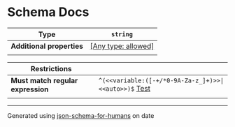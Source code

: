 # Schema Docs

| Type                      | `string`                                                                  |
| ------------------------- | ------------------------------------------------------------------------- |
| **Additional properties** | [[Any type: allowed]](# "Additional Properties of any type are allowed.") |
|                           |                                                                           |

| Restrictions                      |                                                                                                                                                                                    |
| --------------------------------- | ---------------------------------------------------------------------------------------------------------------------------------------------------------------------------------- |
| **Must match regular expression** | ```^(<<variable:([-+/*0-9A-Za-z_]+)>>\|<<auto>>)$``` [Test](https://regex101.com/?regex=%5E%28%3C%3Cvariable%3A%28%5B-%2B%2F%2A0-9A-Za-z_%5D%2B%29%3E%3E%7C%3C%3Cauto%3E%3E%29%24) |
|                                   |                                                                                                                                                                                    |

----------------------------------------------------------------------------------------------------------------------------
Generated using [json-schema-for-humans](https://github.com/coveooss/json-schema-for-humans) on date